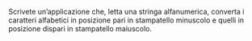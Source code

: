 Scrivete un’applicazione che, letta una stringa alfanumerica, converta i caratteri alfabetici in posizione pari in stampatello minuscolo e quelli in posizione dispari in stampatello maiuscolo.